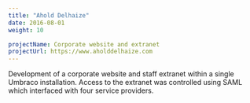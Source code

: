 ```yaml
---
title: "Ahold Delhaize"
date: 2016-08-01
weight: 10

projectName: Corporate website and extranet
projectUrl: https://www.aholddelhaize.com
---
```


Development of a corporate website and staff extranet within a single Umbraco installation. Access to the extranet was controlled using SAML which interfaced with four service providers.
